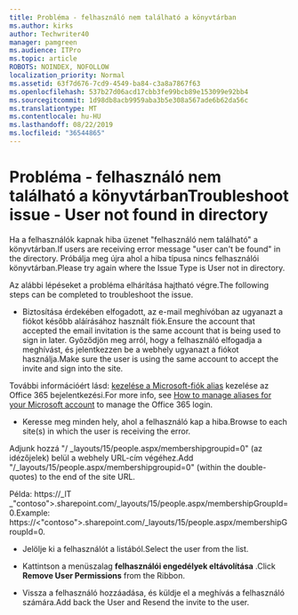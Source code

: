```yaml
---
title: Probléma - felhasználó nem található a könyvtárban
ms.author: kirks
author: Techwriter40
manager: pamgreen
ms.audience: ITPro
ms.topic: article
ROBOTS: NOINDEX, NOFOLLOW
localization_priority: Normal
ms.assetid: 63f7d676-7cd9-4549-ba84-c3a8a7867f63
ms.openlocfilehash: 537b27d06acd17cbb3fe99bcb89e153099e92bb4
ms.sourcegitcommit: 1d98db8acb9959aba3b5e308a567ade6b62da56c
ms.translationtype: MT
ms.contentlocale: hu-HU
ms.lasthandoff: 08/22/2019
ms.locfileid: "36544865"
---
```

# <a name="troubleshoot-issue---user-not-found-in-directory"></a><span data-ttu-id="d6812-102">Probléma - felhasználó nem található a könyvtárban</span><span class="sxs-lookup"><span data-stu-id="d6812-102">Troubleshoot issue - User not found in directory</span></span>

<span data-ttu-id="d6812-103">Ha a felhasználók kapnak hiba üzenet "felhasználó nem található" a könyvtárban.</span><span class="sxs-lookup"><span data-stu-id="d6812-103">If users are receiving error message "user can't be found" in the directory.</span></span> <span data-ttu-id="d6812-104">Próbálja meg újra ahol a hiba típusa nincs felhasználói könyvtárban.</span><span class="sxs-lookup"><span data-stu-id="d6812-104">Please try again where the Issue Type is User not in directory.</span></span>

<span data-ttu-id="d6812-105">Az alábbi lépéseket a probléma elhárítása hajtható végre.</span><span class="sxs-lookup"><span data-stu-id="d6812-105">The following steps can be completed to troubleshoot the issue.</span></span>

- <span data-ttu-id="d6812-106">Biztosítása érdekében elfogadott, az e-mail meghívóban az ugyanazt a fiókot később aláírásához használt fiók.</span><span class="sxs-lookup"><span data-stu-id="d6812-106">Ensure the account that accepted the email invitation is the same account that is being used to sign in later.</span></span> <span data-ttu-id="d6812-107">Győződjön meg arról, hogy a felhasználó elfogadja a meghívást, és jelentkezzen be a webhely ugyanazt a fiókot használja.</span><span class="sxs-lookup"><span data-stu-id="d6812-107">Make sure the user is using the same account to accept the invite and sign into the site.</span></span> 

<span data-ttu-id="d6812-108">További információért lásd: [kezelése a Microsoft-fiók alias</a> kezelése az Office 365 bejelentkezési](https://support.microsoft.com/help/12407/microsoft-account-how-to-manage-aliases).</span><span class="sxs-lookup"><span data-stu-id="d6812-108">For more info, see [How to manage aliases for your Microsoft account</a> to manage the Office 365 login](https://support.microsoft.com/help/12407/microsoft-account-how-to-manage-aliases).</span></span> 

- <span data-ttu-id="d6812-109">Keresse meg minden hely, ahol a felhasználó kap a hiba.</span><span class="sxs-lookup"><span data-stu-id="d6812-109">Browse to each site(s) in which the user is receiving the error.</span></span> 

<span data-ttu-id="d6812-110">Adjunk hozzá "/ _layouts/15/people.aspx/membershipgroupid=0" (az idézőjelek) belül a webhely URL-cím végéhez.</span><span class="sxs-lookup"><span data-stu-id="d6812-110">Add "/_layouts/15/people.aspx/membershipgroupid=0" (within the double-quotes) to the end of the site URL.</span></span> 

<span data-ttu-id="d6812-111">Példa: https://_lT _"contoso">.sharepoint.com/_layouts/15/people.aspx/membershipGroupId=0.</span><span class="sxs-lookup"><span data-stu-id="d6812-111">Example: https://<"contoso">.sharepoint.com/_layouts/15/people.aspx/membershipGroupId=0.</span></span>

- <span data-ttu-id="d6812-112">Jelölje ki a felhasználót a listából.</span><span class="sxs-lookup"><span data-stu-id="d6812-112">Select the user from the list.</span></span>

- <span data-ttu-id="d6812-113">Kattintson a menüszalag **felhasználói engedélyek eltávolítása** .</span><span class="sxs-lookup"><span data-stu-id="d6812-113">Click **Remove User Permissions** from the Ribbon.</span></span> 
-  <span data-ttu-id="d6812-114">Vissza a felhasználó hozzáadása, és küldje el a meghívás a felhasználó számára.</span><span class="sxs-lookup"><span data-stu-id="d6812-114">Add back the User and Resend the invite to the user.</span></span>

